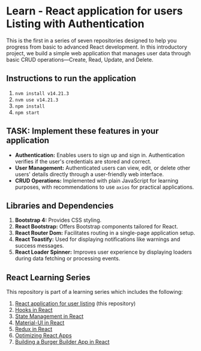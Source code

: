 # Learn - React application for users Listing with Authentication

This is the first in a series of seven repositories designed to help you progress from basic to advanced React development. In this introductory project, we build a simple web application that manages user data through basic CRUD operations—Create, Read, Update, and Delete.


## Instructions to run the application
1. `nvm install v14.21.3`
2. `nvm use v14.21.3`
3. `npm install`
4. `npm start`


## TASK: Implement these features in your application
- **Authentication:** Enables users to sign up and sign in. Authentication verifies if the user's credentials are stored and correct.
- **User Management:** Authenticated users can view, edit, or delete other users' details directly through a user-friendly web interface.
- **CRUD Operations:** Implemented with plain JavaScript for learning purposes, with recommendations to use `axios` for practical applications.


## Libraries and Dependencies
1. **Bootstrap 4:** Provides CSS styling.
2. **React Bootstrap:** Offers Bootstrap components tailored for React.
3. **React Router Dom:** Facilitates routing in a single-page application setup.
4. **React Toastify:** Used for displaying notifications like warnings and success messages.
5. **React Loader Spinner:** Improves user experience by displaying loaders during data fetching or processing events.


## React Learning Series
This repository is part of a learning series which includes the following:
1. [React application for user listing](https://github.com/tanishabisht/Learn-ReactUsersListing) (this repository)
2. [Hooks in React](https://github.com/tanishabisht/Learn-ReactHooks)
3. [State Management in React](https://github.com/tanishabisht/Learn-ReactStateManagement)
4. [Material-UI in React](https://github.com/tanishabisht/Learn-ReactMUI)
5. [Redux in React](https://github.com/tanishabisht/Learn-ReactRedux)
6. [Optimizing React Apps](https://github.com/tanishabisht/Learn-ReactOptimization)
7. [Building a Burger Builder App in React](https://github.com/tanishabisht/Learn-ReactBurgerBuilder)